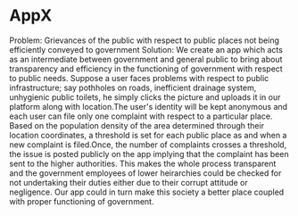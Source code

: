 # AppX
Problem: Grievances of the public with respect to public places not being efficiently conveyed to government
            Solution:
             We create an app which acts as an intermediate between government and general public to bring about transparency and efficiency in the functioning of government with respect to public needs. Suppose a user faces problems with respect to public infrastructure; say pothholes on roads, inefficient drainage system, unhygienic public toilets, he simply clicks the picture and uploads it in our platform along with location.The user's identity will be kept anonymous and each user can file only one complaint with respect to a particular place. Based on the population density of the area determined through their location coordinates, a threshold is set for each public place as and when a new complaint is filed.Once, the number of complaints crosses a threshold, the issue is posted publicly on the app implying that the complaint has been sent to the higher authorities. This makes the whole process transparent and the government employees of lower heirarchies could be checked for not undertaking their duties either due to their corrupt attitude or negligence. Our app could in turn make this society a better place coupled with proper functioning of government.
